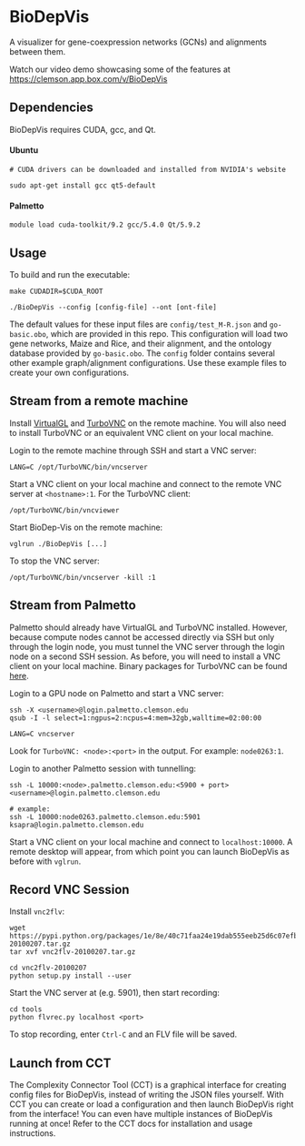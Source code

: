 # BioDepVis

A visualizer for gene-coexpression networks (GCNs) and alignments between them.

Watch our video demo showcasing some of the features at https://clemson.app.box.com/v/BioDepVis

## Dependencies

BioDepVis requires CUDA, gcc, and Qt.

#### Ubuntu
```
# CUDA drivers can be downloaded and installed from NVIDIA's website

sudo apt-get install gcc qt5-default
```

#### Palmetto
```
module load cuda-toolkit/9.2 gcc/5.4.0 Qt/5.9.2
```

## Usage

To build and run the executable:
```
make CUDADIR=$CUDA_ROOT

./BioDepVis --config [config-file] --ont [ont-file]
```

The default values for these input files are `config/test_M-R.json` and `go-basic.obo`, which are provided in this repo. This configuration will load two gene networks, Maize and Rice, and their alignment, and the ontology database provided by `go-basic.obo`. The `config` folder contains several other example graph/alignment configurations. Use these example files to create your own configurations.

## Stream from a remote machine

Install [VirtualGL](https://virtualgl.org/) and [TurboVNC](https://turbovnc.org/) on the remote machine. You will also need to install TurboVNC or an equivalent VNC client on your local machine.

Login to the remote machine through SSH and start a VNC server:
```
LANG=C /opt/TurboVNC/bin/vncserver
```

Start a VNC client on your local machine and connect to the remote VNC server at `<hostname>:1`. For the TurboVNC client:
```
/opt/TurboVNC/bin/vncviewer
```

Start BioDep-Vis on the remote machine:
```
vglrun ./BioDepVis [...]
```

To stop the VNC server:
```
/opt/TurboVNC/bin/vncserver -kill :1
```

## Stream from Palmetto

Palmetto should already have VirtualGL and TurboVNC installed. However, because compute nodes cannot be accessed directly via SSH but only through the login node, you must tunnel the VNC server through the login node on a second SSH session. As before, you will need to install a VNC client on your local machine. Binary packages for TurboVNC can be found [here](https://sourceforge.net/projects/turbovnc/files/2.2).

Login to a GPU node on Palmetto and start a VNC server:
```
ssh -X <username>@login.palmetto.clemson.edu
qsub -I -l select=1:ngpus=2:ncpus=4:mem=32gb,walltime=02:00:00

LANG=C vncserver
```

Look for `TurboVNC: <node>:<port>` in the output. For example: `node0263:1`.

Login to another Palmetto session with tunnelling:
```
ssh -L 10000:<node>.palmetto.clemson.edu:<5900 + port> <username>@login.palmetto.clemson.edu

# example:
ssh -L 10000:node0263.palmetto.clemson.edu:5901 ksapra@login.palmetto.clemson.edu
```

Start a VNC client on your local machine and connect to `localhost:10000`. A remote desktop will appear, from which point you can launch BioDepVis as before with `vglrun`.

## Record VNC Session

Install `vnc2flv`:
```
wget https://pypi.python.org/packages/1e/8e/40c71faa24e19dab555eeb25d6c07efbc503e98b0344f0b4c3131f59947f/vnc2flv-20100207.tar.gz
tar xvf vnc2flv-20100207.tar.gz

cd vnc2flv-20100207
python setup.py install --user
```

Start the VNC server at <port> (e.g. 5901), then start recording:
```
cd tools
python flvrec.py localhost <port>
```

To stop recording, enter `Ctrl-C` and an FLV file will be saved.

## Launch from CCT

The Complexity Connector Tool (CCT) is a graphical interface for creating config files for BioDepVis, instead of writing the JSON files yourself. With CCT you can create or load a configuration and then launch BioDepVis right from the interface! You can even have multiple instances of BioDepVis running at once! Refer to the CCT docs for installation and usage instructions.
